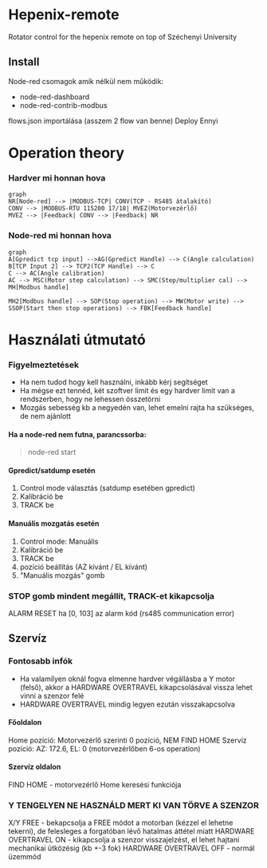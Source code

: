 # Hepenix-remote
Rotator control for the hepenix remote on top of Széchenyi University

## Install
Node-red csomagok amik nélkül nem működik:
 - node-red-dashboard 
 - node-red-contrib-modbus
 
flows.json importálása (asszem 2 flow van benne)
Deploy
Ennyi 

# Operation theory
### Hardver mi honnan hova
```mermaid
graph
NR[Node-red] --> |MODBUS-TCP| CONV(TCP - RS485 átalakító)
CONV --> |MODBUS-RTU 115200 17/18| MVEZ(Motorvezérlő)
MVEZ --> |Feedback| CONV --> |Feedback| NR
```
### Node-red mi honnan hova
```mermaid
graph
A[Gpredict tcp input] -->AG(Gpredict Handle) --> C(Angle calculation)
B[TCP Input 2] --> TCP2(TCP Handle) --> C
C --> AC(Angle calibration)
AC --> MSC(Motor step calculation) --> SMC(Step/multiplier cal) --> MH[Modbus handle]

MH2[Modbus handle] --> SOP(Stop operation) --> MW(Motor write) --> SSOP(Start then stop operations) --> FBK[Feedback handle]
```

# Használati útmutató
### Figyelmeztetések

 - Ha nem tudod hogy kell használni, inkább kérj segítséget
 - Ha mégse ezt tennéd, két szoftver limit és egy hardver limit van a rendszerben, hogy ne lehessen összetörni
 - Mozgás sebesség kb a negyedén van, lehet emelni rajta ha szükséges, de nem ajánlott

 #### Ha a node-red nem futna, parancssorba:
 >node-red start
#### Gpredict/satdump esetén
 1. Control mode választás (satdump esetében gpredict)
 2. Kalibráció be
 3. TRACK be

#### Manuális mozgatás esetén
1. Control mode: Manuális
2. Kalibráció be
3. TRACK be
4. pozíció beállítás (AZ kívánt / EL kívánt)
5. "Manuális mozgás" gomb

### STOP gomb mindent megállít, TRACK-et kikapcsolja
ALARM RESET ha [0, 103] az alarm kód (rs485 communication error)

## Szervíz

### Fontosabb infók
- Ha valamilyen oknál fogva elmenne hardver végállásba a Y motor (felső), akkor a HARDWARE OVERTRAVEL kikapcsolásával vissza lehet vinni a szenzor felé
- HARDWARE OVERTRAVEL mindig legyen ezután visszakapcsolva 

#### Főoldalon
Home pozíció: Motorvezérlő szerinti 0 pozíció, NEM FIND HOME
Szervíz pozíció: AZ: 172.6, EL: 0 (motorvezérlőben 6-os operation)

#### Szervíz oldalon
FIND HOME - motorvezérlő Home keresési funkciója
### Y TENGELYEN NE HASZNÁLD MERT KI VAN TÖRVE A SZENZOR
X/Y FREE - bekapcsolja a FREE módot a motorban (kézzel el lehetne tekerni), de felesleges a forgatóban lévő hatalmas áttétel miatt
HARDWARE OVERTRAVEL ON - kikapcsolja a szenzor visszajelzést, el lehet hajtani mechanikai ütközésig (kb +-3 fok) 
HARDWARE OVERTRAVEL OFF - normál üzemmód
